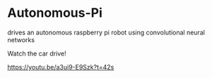 # Autonomous-Pi
drives an autonomous raspberry pi robot using convolutional neural networks

Watch the car drive!

https://youtu.be/a3ui9-E9Szk?t=42s

